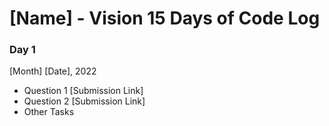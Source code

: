 # [Name] - Vision 15 Days of Code Log

### Day 1

[Month] [Date], 2022

- Question 1
  [Submission Link]
- Question 2
  [Submission Link]
- Other Tasks
